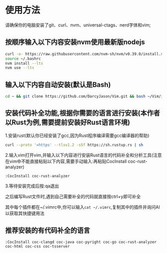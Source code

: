 # 使用方法

请确保你的电脑安装了git、curl、nvm、universal-ctags、nerd字体和vim;

## 按顺序输入以下内容安装nvm使用最新版nodejs

```bash
curl -o- https://raw.githubusercontent.com/nvm-sh/nvm/v0.39.0/install.sh | bash
source ~/.bashrc
nvm install --lts
nvm use --lts
```

## 输入以下内容自动安装(默认是Bash)

```bash
cd ~ && git clone https://github.com/DarcyJason/Vim.git && bash ~/Vim/install.sh
```

## 安装代码补全功能,根据你需要的语言进行安装(本作者以Rust为例,需要提前安装好Rust语言环境)

1.安装rust(默认你已经安装了gcc,因为Rust程序编译需要gcc编译器的帮助)
```bash
curl --proto '=https' --tlsv1.2 -sSf https://sh.rustup.rs | sh
```

2.输入vim打开vim,并输入以下内容进行安装Rust语言的代码补全和分析工具(注意在vim中不能直接粘贴以下内容,需要手动输入:再粘贴CocInstall coc-rust-analyzer)
```vim
:CocInstall coc-rust-analyzer
```

3.等待安装完成后按:qa退出

之后编写Rust文件时,遇到自己需要补全的代码就直接按ctrl+y即可补全

其中每个插件都在~/.vimrc中,你可以输入`cat ~/.vimrc`,复制其中的插件并询问AI以获取其快捷键用法

## 推荐安装的有代码补全的语言
```vim
:CocInstall coc-clangd coc-java coc-pyright coc-go coc-rust-analyzer coc-html coc-css coc-tsserver
```
